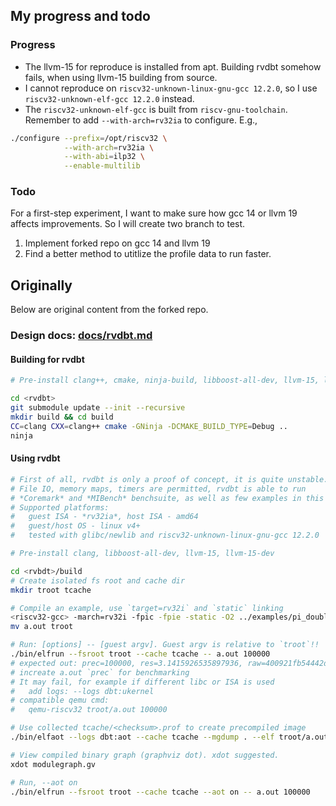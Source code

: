 ## My progress and todo
### Progress
- The llvm-15 for reproduce is installed from apt. Building rvdbt somehow fails, when using llvm-15 building from source.
- I cannot reproduce on `riscv32-unknown-linux-gnu-gcc 12.2.0`, so I use `riscv32-unknown-elf-gcc 12.2.0` instead.
- The `riscv32-unknown-elf-gcc` is built from `riscv-gnu-toolchain`. Remember to add `--with-arch=rv32ia` to configure. E.g.,
```sh
./configure --prefix=/opt/riscv32 \
            --with-arch=rv32ia \
            --with-abi=ilp32 \
            --enable-multilib
```
### Todo
For a first-step experiment, I want to make sure how gcc 14 or llvm 19 affects improvements. So I will create two branch to test.

1. Implement forked repo on gcc 14 and llvm 19
2. Find a better method to utitlize the profile data to run faster.
## Originally
Below are original content from the forked repo.
### Design docs: [docs/rvdbt.md](docs/rvdbt.md)
#### Building for rvdbt
```sh
# Pre-install clang++, cmake, ninja-build, libboost-all-dev, llvm-15, llvm-15-dev

cd <rvdbt>
git submodule update --init --recursive
mkdir build && cd build
CC=clang CXX=clang++ cmake -GNinja -DCMAKE_BUILD_TYPE=Debug ..
ninja
```
#### Using rvdbt
```sh
# First of all, rvdbt is only a proof of concept, it is quite unstable.
# File IO, memory maps, timers are permitted, rvdbt is able to run
# *Coremark* and *MIBench* benchsuite, as well as few examples in this repo.
# Supported platforms:
# 	guest ISA - *rv32ia*, host ISA - amd64
#	guest/host OS - linux v4+
#	tested with glibc/newlib and riscv32-unknown-linux-gnu-gcc 12.2.0

# Pre-install clang, libboost-all-dev, llvm-15, llvm-15-dev

cd <rvbdt>/build
# Create isolated fs root and cache dir
mkdir troot tcache

# Compile an example, use `target=rv32i` and `static` linking
<riscv32-gcc> -march=rv32i -fpic -fpie -static -O2 ../examples/pi_double.c
mv a.out troot

# Run: [options] -- [guest argv]. Guest argv is relative to `troot`!!
./bin/elfrun --fsroot troot --cache tcache -- a.out 100000
# expected out: prec=100000, res=3.1415926535897936, raw=400921fb54442d19
# increate a.out `prec` for benchmarking 
# It may fail, for example if different libc or ISA is used
# 	add logs: --logs dbt:ukernel
# compatible qemu cmd: 
# 	qemu-riscv32 troot/a.out 100000

# Use collected tcache/<checksum>.prof to create precompiled image
./bin/elfaot --logs dbt:aot --cache tcache --mgdump . --elf troot/a.out

# View compiled binary graph (graphviz dot). xdot suggested.
xdot modulegraph.gv

# Run, --aot on
./bin/elfrun --fsroot troot --cache tcache --aot on -- a.out 100000
```
